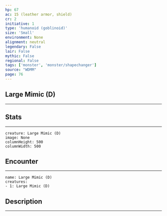 ```yaml
---
hp: 67
ac: 15 (leather armor, shield)
cr: 2
initiative: 1
type: 'humanoid (goblinoid)'    
size: 'Small'
environment: None
alignment: neutral
legendary: False
lair: False
mythic: False
regional: False
tags: ['monster', 'monster/shapechanger']
source: "WDMM"
page: 76
---
```


## Large Mimic (D)
---



## Stats
---

```statblock
creature: Large Mimic (D)
image: None
columnHeight: 500
columnWidth: 500
```

## Encounter
---

```encounter-table
name: Large Mimic (D)
creatures:
- 1: Large Mimic (D)
```

## Description
---




